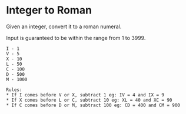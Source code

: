 # Integer to Roman
Given an integer, convert it to a roman numeral.

Input is guaranteed to be within the range from 1 to 3999.


```
I - 1
V - 5
X - 10
L - 50
C - 100
D - 500
M - 1000

Rules:
* If I comes before V or X, subtract 1 eg: IV = 4 and IX = 9
* If X comes before L or C, subtract 10 eg: XL = 40 and XC = 90
* If C comes before D or M, subtract 100 eg: CD = 400 and CM = 900
```



